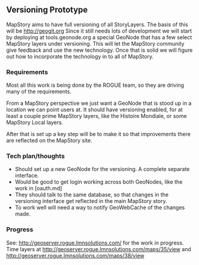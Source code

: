 ## Versioning Prototype

MapStory aims to have full versioning of all StoryLayers. The basis of this will be http://geogit.org 
Since it still needs lots of development we will start by deploying at tools.geonode.org a special GeoNode that has a few
select MapStory layers under versioning. This will let the MapStory community give feedback and use
the new technology. Once that is solid we will figure out how to incorporate the technology in to all
of MapStory.

### Requirements

Most all this work is being done by the ROGUE team, so they are driving many of the requirements.

From a MapStory perspective we just want a GeoNode that is stood up in a location we can point users
at. It should have versioning enabled, for at least a couple prime MapStory layers, like the 
Histoire Mondiale, or some MapStory Local layers. 

After that is set up a key step will be to make it so that improvements there are reflected on the MapStory site.

### Tech plan/thoughts

* Should set up a new GeoNode for the versioning. A complete separate interface.
* Would be good to get login working across both GeoNodes, like the work in [oauth.md]
* They should talk to the same database, so that changes in the versioning interface get reflected
in the main MapStory story.
* To work well will need a way to notify GeoWebCache of the changes made.

### Progress

See: http://geoserver.rogue.lmnsolutions.com/ for the work in progress.
Time layers at http://geoserver.rogue.lmnsolutions.com/maps/35/view and http://geoserver.rogue.lmnsolutions.com/maps/38/view
